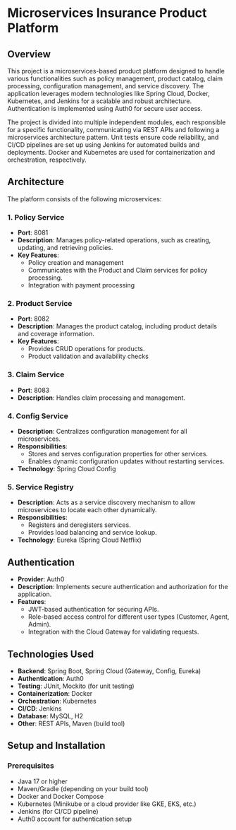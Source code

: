 # Microservices Insurance Product Platform

## Overview
This project is a microservices-based product platform designed to handle various functionalities such as policy management, product catalog, claim processing, configuration management, and service discovery. The application leverages modern technologies like Spring Cloud, Docker, Kubernetes, and Jenkins for a scalable and robust architecture. Authentication is implemented using Auth0 for secure user access.

The project is divided into multiple independent modules, each responsible for a specific functionality, communicating via REST APIs and following a microservices architecture pattern. Unit tests ensure code reliability, and CI/CD pipelines are set up using Jenkins for automated builds and deployments. Docker and Kubernetes are used for containerization and orchestration, respectively.

## Architecture
The platform consists of the following microservices:

### 1. Policy Service
- **Port**: 8081
- **Description**: Manages policy-related operations, such as creating, updating, and retrieving policies.
- **Key Features**:
  - Policy creation and management
  - Communicates with the Product and Claim services for policy processing.
  - Integration with payment processing

### 2. Product Service
- **Port**: 8082
- **Description**: Manages the product catalog, including product details and coverage information.
- **Key Features**:
  - Provides CRUD operations for products.
  - Product validation and availability checks

### 3. Claim Service
- **Port**: 8083
- **Description**: Handles claim processing and management.

### 4. Config Service
- **Description**: Centralizes configuration management for all microservices.
- **Responsibilities**:
  - Stores and serves configuration properties for other services.
  - Enables dynamic configuration updates without restarting services.
- **Technology**: Spring Cloud Config

### 5. Service Registry
- **Description**: Acts as a service discovery mechanism to allow microservices to locate each other dynamically.
- **Responsibilities**:
  - Registers and deregisters services.
  - Provides load balancing and service lookup.
- **Technology**: Eureka (Spring Cloud Netflix)

## Authentication
- **Provider**: Auth0
- **Description**: Implements secure authentication and authorization for the application.
- **Features**:
  - JWT-based authentication for securing APIs.
  - Role-based access control for different user types (Customer, Agent, Admin).
  - Integration with the Cloud Gateway for validating requests.

## Technologies Used
- **Backend**: Spring Boot, Spring Cloud (Gateway, Config, Eureka)
- **Authentication**: Auth0
- **Testing**: JUnit, Mockito (for unit testing)
- **Containerization**: Docker
- **Orchestration**: Kubernetes
- **CI/CD**: Jenkins
- **Database**: MySQL, H2
- **Other**: REST APIs, Maven (build tool)

## Setup and Installation
### Prerequisites
- Java 17 or higher
- Maven/Gradle (depending on your build tool)
- Docker and Docker Compose
- Kubernetes (Minikube or a cloud provider like GKE, EKS, etc.)
- Jenkins (for CI/CD pipeline)
- Auth0 account for authentication setup
